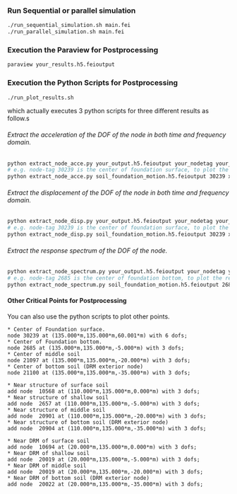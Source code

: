 ### Run Sequential or parallel simulation
```bash
./run_sequential_simulation.sh main.fei
./run_parallel_simulation.sh main.fei
```

### Execution the Paraview for Postprocessing
```bash
paraview your_results.h5.feioutput
```

### Execution the Python Scripts for Postprocessing
```bash
./run_plot_results.sh
```
which actually executes 3 python scripts for three different results as follow.s

###### Extract the acceleration of the DOF of the node in both time and frequency domain.
```bash
python extract_node_acce.py your_output.h5.feioutput your_nodetag your_dof
# e.g. node-tag 30239 is the center of foundation surface, to plot the acceleration series in x direction of node 30239 : 
python extract_node_acce.py soil_foundation_motion.h5.feioutput 30239 x
```

###### Extract the displacement of the DOF of the node in both time and frequency domain.
```bash
python extract_node_disp.py your_output.h5.feioutput your_nodetag your_dof
# e.g. node-tag 30239 is the center of foundation surface, to plot the displacement series in x direction of node 30239 : 
python extract_node_disp.py soil_foundation_motion.h5.feioutput 30239 x
```

###### Extract the response spectrum of the DOF of the node.
```bash
python extract_node_spectrum.py your_output.h5.feioutput your_nodetag your_dof
# e.g. node-tag 2685 is the center of foundation bottom, to plot the response spectrum in x direction of node 2685 : 
python extract_node_spectrum.py soil_foundation_motion.h5.feioutput 2685 x
```

#### Other Critical Points for Postprocessing
You can also use the python scripts to plot other points.

```
* Center of Foundation surface.
node 30239 at (135.000*m,135.000*m,60.001*m) with 6 dofs; 
* Center of Foundation bottom. 
node 2685 at (135.000*m,135.000*m,-5.000*m) with 3 dofs; 
* Center of middle soil 
node 21097 at (135.000*m,135.000*m,-20.000*m) with 3 dofs;  
* Center of bottom soil (DRM exterior node)
node 21100 at (135.000*m,135.000*m,-35.000*m) with 3 dofs; 
```

```
* Near structure of surface soil
add node  10568 at (110.000*m,135.000*m,0.000*m) with 3 dofs; 
* Near structure of shallow soil
add node  2657 at (110.000*m,135.000*m,-5.000*m) with 3 dofs; 
* Near structure of middle soil
add node  20901 at (110.000*m,135.000*m,-20.000*m) with 3 dofs; 
* Near structure of bottom soil (DRM exterior node)
add node  20904 at (110.000*m,135.000*m,-35.000*m) with 3 dofs; 
```

```
* Near DRM of surface soil
add node  10694 at (20.000*m,135.000*m,0.000*m) with 3 dofs; 
* Near DRM of shallow soil
add node  20019 at (20.000*m,135.000*m,-5.000*m) with 3 dofs; 
* Near DRM of middle soil
add node  20019 at (20.000*m,135.000*m,-20.000*m) with 3 dofs; 
* Near DRM of bottom soil (DRM exterior node)
add node  20022 at (20.000*m,135.000*m,-35.000*m) with 3 dofs; 
```








